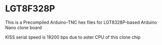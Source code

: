 # LGT8F328P

This is a Precompiled Arduino-TNC hex files for LGT8328P-based Arduino Nano clone board

KISS serial speed is 19200 bps due to aster CPU of this clone chip
